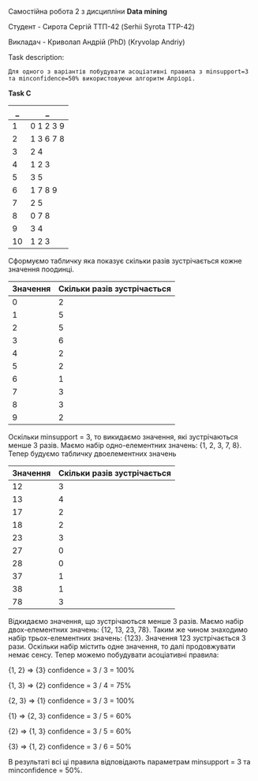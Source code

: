 Самостійна робота 2 з дисципліни **Data mining**

Студент - Сирота Сергій ТТП-42 (Serhii Syrota TTP-42)

Викладач - Криволап Андрій (PhD) (Kryvolap Andriy)

Task description:

```
Для одного з варіантів побудувати асоціативні правила з minsupport=3 та minconfidence=50% використовуючи алгоритм Апріорі.
```

**Task C**

_  | _
-- | ---------
1  | 0 1 2 3 9
2  | 1 3 6 7 8
3  | 2 4
4  | 1 2 3
5  | 3 5
6  | 1 7 8 9
7  | 2 5
8  | 0 7 8
9  | 3 4
10 | 1 2 3

Сформуємо табличку яка показує скільки разів зустрічається кожне значення поодинці.

Значення | Скільки разів зустрічається
-------- | ---------------------------
0        | 2
1        | 5
2        | 5
3        | 6
4        | 2
5        | 2
6        | 1
7        | 3
8        | 3
9        | 2

Оскільки minsupport = 3, то викидаємо значення, які зустрічаються менше 3 разів. Маємо набір одно-елементних значень: {1, 2, 3, 7, 8}. Тепер будуємо табличку двоелементних значень

Значення | Скільки разів зустрічається
-------- | ---------------------------
12       | 3
13       | 4
17       | 2
18       | 2
23       | 3
27       | 0
28       | 0
37       | 1
38       | 1
78       | 3

Відкидаємо значення, що зустрічаються менше 3 разів. Маємо набір двох-елементних значень: {12, 13, 23, 78}. Таким же чином знаходимо набір трьох-елементних значень: {123}. Значення 123 зустрічається 3 рази. Оскільки набір містить одне значення, то далі продовжувати немає сенсу. Тепер можемо побудувати асоціативні правила:

{1, 2} => {3} confidence = 3 / 3 = 100%

{1, 3} => {2} confidence = 3 / 4 = 75%

{2, 3} => {1} confidence = 3 / 3 = 100%

{1} => {2, 3} confidence = 3 / 5 = 60%

{2} => {1, 3} confidence = 3 / 5 = 60%

{3} => {1, 2} confidence = 3 / 6 = 50%

В результаті всі ці правила відповідають параметрам minsupport = 3 та minconfidence = 50%.
